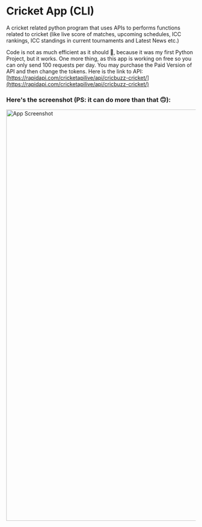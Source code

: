 # Cricket App (CLI)

A cricket related python program that uses APIs to performs functions
related to cricket (like live score of matches, upcoming schedules,
ICC rankings, ICC standings in current tournaments and Latest News etc.)

Code is not as much efficient as it should 🥺, because it was my first Python Project, but it works.
One more thing, as this app is working on free so you can only send 100 requests per day. You may purchase the Paid Version of API and then change the tokens.
Here is the link to API: [https://rapidapi.com/cricketapilive/api/cricbuzz-cricket/](https://rapidapi.com/cricketapilive/api/cricbuzz-cricket/)

### Here's the screenshot (PS: it can do more than that 🙃):

<img width="1094" alt="App Screenshot" src="https://user-images.githubusercontent.com/91587113/191537889-851009db-d91b-429a-bcfc-74e68a1deae3.png">

